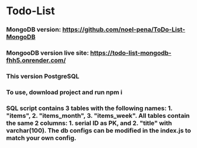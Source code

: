 # Todo-List

### MongoDB version: https://github.com/noel-pena/ToDo-List-MongoDB

### MongooDB version live site: https://todo-list-mongodb-fhh5.onrender.com/

### This version PostgreSQL

### To use, download project and run npm i

### SQL script contains 3 tables with the following names: 1. "items", 2. "items_month", 3. "items_week". All tables contain the same 2 columns: 1. serial ID as PK, and 2. "title" with varchar(100). The db configs can be modified in the index.js to match your own config.

